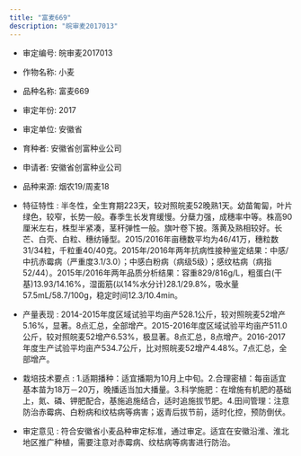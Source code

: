```yaml
---
title: "富麦669"
description: "皖审麦2017013"
---
```

* 审定编号:  皖审麦2017013

*  作物名称:  小麦

*  品种名称:  富麦669

*  审定年份:  2017

*  审定单位:  安徽省

* 育种者:  安徽省创富种业公司

*  申请者:  安徽省创富种业公司

*  品种来源:  烟农19/周麦18 

*  特征特性 : 
半冬性，全生育期223天，较对照皖麦52晚熟1天。幼苗匍匐，叶片绿色，较窄，长势一般。春季生长发育缓慢。分蘖力强，成穗率中等。株高90厘米左右，株型半紧凑，茎秆弹性一般。旗叶卷下披。落黄及熟相较好。长芒、白壳、白粒、穗纺锤型。2015/2016年亩穗数平均为46/41万，穗粒数31/34粒，千粒重40/40克。2015年/2016年两年抗病性接种鉴定结果：中感/中抗赤霉病（严重度3.1/3.0）；中感白粉病（病级5级）；感纹枯病（病指52/44）。2015年/2016年两年品质分析结果：容重829/816g/L，粗蛋白(干基)13.93/14.16%，湿面筋(以14%水分计)28.1/29.8%，吸水量57.5mL/58.7/100g，稳定时间12.3/10.4min。 
 
*  产量表现 : 
2014-2015年度区域试验平均亩产528.1公斤，较对照皖麦52增产5.16%，显著。8点汇总，全部增产。2015-2016年度区域试验平均亩产511.0公斤，较对照皖麦52增产6.53%，极显著。8点汇总，8点增产。2016-2017年度生产试验平均亩产534.7公斤，比对照皖麦52增产4.48%。7点汇总，全部增产。 

*  栽培技术要点 : 
1.适期播种：适宜播期为10月上中旬。2.合理密植：每亩适宜基本苗为18万－20万，晚播适当加大播量。3.科学施肥：在增施有机肥的基础上，氮、磷、钾肥配合，基施追施结合，适时追施拔节肥。4.田间管理：注意防治赤霉病、白粉病和纹枯病等病害；返青后拔节前，适时化控，预防倒伏。 

*  审定意见 : 
符合安徽省小麦品种审定标准，通过审定。适宜在安徽沿淮、淮北地区推广种植，需要注意对赤霉病、纹枯病等病害进行防治。
